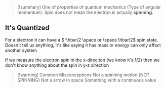 
>[!summary]
One of properties of quantum mechanics (Type of angular momentum). Spin does not mean the electron is actually **spinning**.

## It's Quantized
For a electron it can have a $-\hbar/2 \space or \space \hbar/2$  spin state.
Doesn't tell us anything, it's like saying it has mass or energy can only affect another system

If we measure the electron spin in the x-direciton (we know it's 1/2) then we don't know anything about the spin in y-z direction 

>[!warning] Common Misconceptions 
Not a spinning motion (NOT SPINNING)
Not a arrow in space 
Something with a continuous value 





